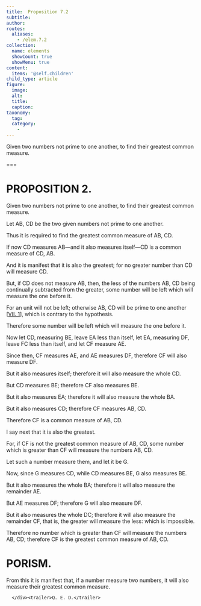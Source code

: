 ```yaml
---
title:  Proposition 7.2
subtitle: 
author:
routes:
  aliases:
    - /elem.7.2
collection:
  name: elements
  showCount: true
  showMenu: true
content:
  items: '@self.children'
child_type: article
figure:
  image:
  alt:
  title:
  caption:
taxonomy:
  tag:
  category:
    - 
---
```


<p>
       <hi rend="ital">Given two numbers not prime to one another, to find their greatest common measure.</hi>
      </p>

===

<h1>PROPOSITION 2.</h1>
<p>
       <span class="ital">Given two numbers not prime to one another, to find their greatest common measure.</span>
      </p>

<p>Let <span class="ital">AB</span>, <span class="ital">CD</span> be the two given numbers not prime to one another. </p>

<p>Thus it is required to find the greatest common measure of <span class="ital">AB</span>, <span class="ital">CD</span>. </p>

<p>If now <span class="ital">CD</span> measures <span class="ital">AB</span>—and it also measures itself—<span class="ital">CD</span> is a common measure of <span class="ital">CD</span>, <span class="ital">AB</span>. 
      </p>

<p>And it is manifest that it is also the greatest; for no greater number than <span class="ital">CD</span> will measure <span class="ital">CD</span>. </p>

<p>But, if <span class="ital">CD</span> does not measure <span class="ital">AB</span>, then, the less of the numbers <span class="ital">AB</span>, <span class="ital">CD</span> being continually subtracted from the greater, some number will be left which will measure the one before it. </p>

<p>For an unit will not be left; otherwise <span class="ital">AB</span>, <span class="ital">CD</span> will be prime to one another [<a href="/elem.7.1">VII. 1</a>], which is contrary to the hypothesis. </p>

<p>Therefore some number will be left which will measure the one before it. </p>

<p>Now let <span class="ital">CD</span>, measuring <span class="ital">BE</span>, leave <span class="ital">EA</span> less than itself, let <span class="ital">EA</span>, measuring <span class="ital">DF</span>, leave <span class="ital">FC</span> less than itself, and let <span class="ital">CF</span> measure <span class="ital">AE</span>. </p>

<p>Since then, <span class="ital">CF</span> measures <span class="ital">AE</span>, and <span class="ital">AE</span> measures <span class="ital">DF</span>, therefore <span class="ital">CF</span> will also measure <span class="ital">DF</span>. </p>

<p>But it also measures itself; therefore it will also measure the whole <span class="ital">CD</span>. </p>

<p>But <span class="ital">CD</span> measures <span class="ital">BE</span>; therefore <span class="ital">CF</span> also measures <span class="ital">BE</span>. </p>

<p>But it also measures <span class="ital">EA</span>; therefore it will also measure the whole <span class="ital">BA</span>. </p>

<p>But it also measures <span class="ital">CD</span>; therefore <span class="ital">CF</span> measures <span class="ital">AB</span>, <span class="ital">CD</span>. </p>

<p>Therefore <span class="ital">CF</span> is a common measure of <span class="ital">AB</span>, <span class="ital">CD</span>. <pb n="299"/></p>

<p>I say next that it is also the greatest. </p>

<p>For, if <span class="ital">CF</span> is not the greatest common measure of <span class="ital">AB</span>, <span class="ital">CD</span>, some number which is greater than <span class="ital">CF</span> will measure the numbers <span class="ital">AB</span>, <span class="ital">CD</span>. </p>

<p>Let such a number measure them, and let it be <span class="ital">G</span>. </p>

<p>Now, since <span class="ital">G</span> measures <span class="ital">CD</span>, while <span class="ital">CD</span> measures <span class="ital">BE</span>, <span class="ital">G</span> also measures <span class="ital">BE</span>. </p>

<p>But it also measures the whole <span class="ital">BA</span>; therefore it will also measure the remainder <span class="ital">AE</span>. </p>

<p>But <span class="ital">AE</span> measures <span class="ital">DF</span>; therefore <span class="ital">G</span> will also measure <span class="ital">DF</span>. </p>

<p>But it also measures the whole <span class="ital">DC</span>; therefore it will also measure the remainder <span class="ital">CF</span>, that is, the greater will measure the less: which is impossible. </p>

<p>Therefore no number which is greater than <span class="ital">CF</span> will measure the numbers <span class="ital">AB</span>, <span class="ital">CD</span>; <span class="center">therefore <span class="ital">CF</span> is the greatest common measure of <span class="ital">AB</span>, <span class="ital">CD</span>.</span>
      </p>
<div id="elem.7.2.p.1" class="porism">
       <h1>PORISM.</h1>
       
<p>From this it is manifest that, if a number measure two numbers, it will also measure their greatest common measure.</p>

      </div><trailer>Q. E. D.</trailer>
